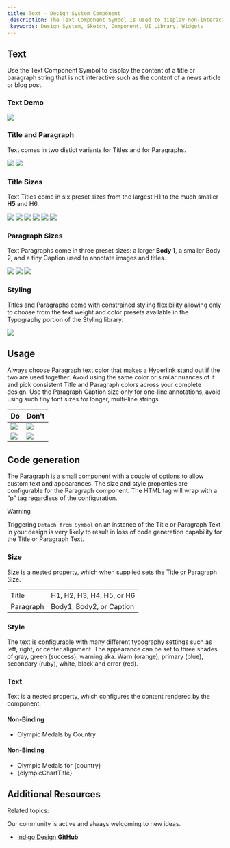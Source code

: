 ```yaml
---
title: Text - Design System Component
_description: The Text Component Symbol is used to display non-interactive title or paragraph text.
_keywords: Design System, Sketch, Component, UI Library, Widgets
---
```


## Text

Use the Text Component Symbol to display the content of a title or paragraph string that is not interactive such as the content of a news article or blog post.

### Text Demo

![](../images/text_demo.png)

### Title and Paragraph

Text comes in two distict variants for Titles and for Paragraphs.

![](../images/text_title.png)
![](../images/text_paragraph.png)

### Title Sizes

Text Titles come in six preset sizes from the largest H1 to the much smaller **H5** and H6.

![](../images/text_h1.png)
![](../images/text_h2.png)
![](../images/text_h3.png)
![](../images/text_h4.png)
![](../images/text_h5.png)
![](../images/text_h6.png)

### Paragraph Sizes

Text Paragraphs come in three preset sizes: a larger **Body 1**, a smaller Body 2, and a tiny Caption used to annotate images and titles.

![](../images/text_b1.png)
![](../images/text_b2.png)
![](../images/text_caption.png)

### Styling

Titles and Paragraphs come with constrained styling flexibility allowing only to choose from the text weight and color presets available in the Typography portion of the Styling library.

![](../images/text_styling.png)

## Usage

Always choose Paragraph text color that makes a Hyperlink stand out if the two are used together. Avoid using the same color or similar nuances of it and pick consistent Title and Paragraph colors across your complete design. Use the Paragraph Caption size only for one-line annotations, avoid using such tiny font sizes for longer, multi-line strings.

| Do                          | Don't                         |
| --------------------------- | ----------------------------- |
| ![](../images/text_do1.png) | ![](../images/text_dont1.png) |
| ![](../images/text_do2.png) | ![](../images/text_dont2.png) |

## Code generation

The Paragraph is a small component with a couple of options to allow custom text and appearances.
The size and style properties are configurable for the Paragraph component. The HTML tag will wrap with a “p” tag regardless of the configuration.

> [!WARNING]
> Triggering `Detach from Symbol` on an instance of the Title or Paragraph Text in your design is very likely to result in loss of code generation capability for the Title or Paragraph Text.

### Size

Size is a nested property, which when supplied sets the Title or Paragraph Size.

|           |                           |
| --------- | ------------------------- |
| Title     | H1, H2, H3, H4, H5, or H6 |
| Paragraph | Body1, Body2, or Caption  |

### Style

The text is configurable with many different typography settings such as left, right, or center alignment. The appearance can be set to three shades of gray, green (success), warning aka. Warn (orange), primary (blue), secondary (ruby), white, black and error (red).

### Text

Text is a nested property, which configures the content rendered by the component.

#### Non-Binding

- Olympic Medals by Country

#### Non-Binding

- Olympic Medals for {country}
- {olympicChartTitle}

## Additional Resources

Related topics:

Our community is active and always welcoming to new ideas.

- [Indigo Design **GitHub**](https://github.com/IgniteUI/design-system-docfx)
